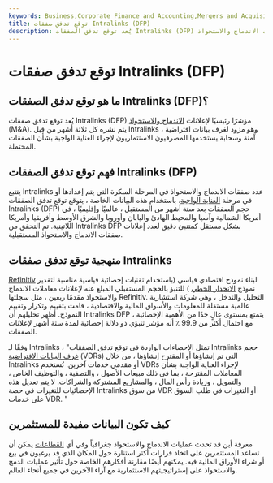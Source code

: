```yaml
---
keywords: Business,Corporate Finance and Accounting,Mergers and Acquisitions,M&amp;amp;A
title: توقع تدفق صفقات Intralinks (DFP)
description: يُعد توقع تدفق الصفقات Intralinks (DFP) مؤشرًا رئيسيًا لإعلانات الاندماج والاستحواذ (M &amp; amp؛ A).
---
```


# توقع تدفق صفقات Intralinks (DFP)
## ما هو توقع تدفق الصفقات Intralinks (DFP)؟

يُعد توقع تدفق صفقات Intralinks (DFP) مؤشرًا رئيسيًا لإعلانات [الاندماج والاستحواذ](/mergersandacquisitions) (M&A). يتم نشره كل ثلاثة أشهر من قبل Intralinks ، وهو مزود لغرف بيانات افتراضية آمنة وسحابة يستخدمها المصرفيون الاستثماريون لإجراء العناية الواجبة بشأن الصفقات المحتملة.

## فهم توقع تدفق الصفقات Intralinks (DFP)

يتتبع Intralinks عدد صفقات الاندماج والاستحواذ في المرحلة المبكرة التي يتم إعدادها أو في مرحلة [العناية الواجبة](/duediligence). باستخدام هذه البيانات الخاصة ، يتوقع توقع تدفق الصفقات Intralinks (DFP) حجم الصفقات بعد ستة أشهر من المستقبل ، عالميًا وإقليميًا ، في أمريكا الشمالية وآسيا والمحيط الهادئ واليابان وأوروبا والشرق الأوسط وأفريقيا وأمريكا اللاتينية. تم التحقق من Intralinks DFP بشكل مستقل كمتنبئ دقيق لعدد إعلانات صفقات الاندماج والاستحواذ المستقبلية.

## منهجية توقع تدفق صفقات Intralinks

[Refinitiv](/econometrics) لبناء نموذج اقتصادي قياسي (باستخدام تقنيات إحصائية قياسية مناسبة لتقدير نموذج [الانحدار الخطي](/regression) ) للتنبؤ بالحجم المستقبلي المبلغ عنه لإعلانات معاملات الاندماج والاستحواذ مقدمًا ربعين ، مثل سجلتها Refinitiv. التحليل والتدخل ، وهي شركة استشارية عالمية مستقلة للمعلومات والأسواق المالية والاقتصادية ، قامت بتقييم وتكرار وتقييم النموذج. أظهر تحليلهم أن Intralinks DFP يتمتع بمستوى عالٍ جدًا من الأهمية الإحصائية ، مع احتمال أكثر من 99.9 ٪ أنه مؤشر تنبؤي ذو دلالة إحصائية لمدة ستة أشهر لإعلانات الصفقات.

وفقًا لـ Intralinks ، "تمثل الإحصاءات الواردة في توقع تدفق الصفقات Intralinks حجم [غرف البيانات الافتراضية](/virtual-data-room-vdr) (VDRs) التي تم إنشاؤها أو المقترح إنشاؤها ، من خلال Intralinks أو مقدمي خدمات آخرين. تُستخدم VDRs لإجراء العناية الواجبة بشأن المعاملات المقترحة ، بما في ذلك مبيعات الأصول ، والتصفية ، والتوظيف الخاص ، والتمويل ، وزيادة رأس المال ، والمشاريع المشتركة والشراكات. لا يتم تعديل هذه الإحصائيات للتغيرات في حصة Intralinks من سوق VDR أو التغيرات في طلب السوق على خدمات VDR. "

## كيف تكون البيانات مفيدة للمستثمرين

معرفة أين قد تحدث عمليات الاندماج والاستحواذ جغرافياً وفي أي [القطاعات](/sector-analysis) يمكن أن تساعد المستثمرين على اتخاذ قرارات أكثر استنارة حول المكان الذي قد يرغبون في بيع أو شراء الأوراق المالية فيه. يمكنهم أيضًا مقارنة أفكارهم الخاصة حول تأثير عمليات الدمج والاستحواذ على إستراتيجيتهم الاستثمارية مع آراء الآخرين في جميع أنحاء العالم.

